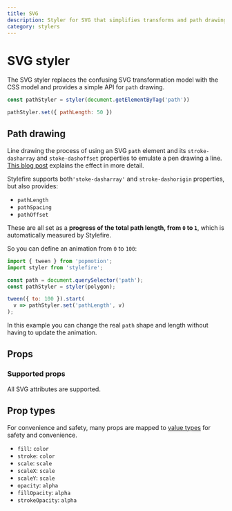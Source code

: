 ```yaml
---
title: SVG
description: Styler for SVG that simplifies transforms and path drawing.
category: stylers
---
```


# SVG styler

The SVG styler replaces the confusing SVG transformation model with the CSS model and provides a simple API for `path` drawing.

```javascript
const pathStyler = styler(document.getElementByTag('path'))

pathStyler.set({ pathLength: 50 })
```

## Path drawing

Line drawing the process of using an SVG `path` element and its `stroke-dasharray` and `stoke-dashoffset` properties to emulate a pen drawing a line. [This blog post](https://css-tricks.com/svg-line-animation-works/) explains the effect in more detail.

Stylefire supports both`'stoke-dasharray'` and `stroke-dashorigin` properties, but also provides:

* `pathLength`
* `pathSpacing`
* `pathOffset`

These are all set as a **progress of the total path length, from `0` to `1`**, which is automatically measured by Stylefire.

So you can define an animation from `0` to `100`:

```javascript
import { tween } from 'popmotion';
import styler from 'stylefire';

const path = document.querySelector('path');
const pathStyler = styler(polygon);

tween({ to: 100 }).start(
  v => pathStyler.set('pathLength', v)
);
```

In this example you can change the real `path` shape and length without having to update the animation.

## Props

### Supported props

All SVG attributes are supported.

## Prop types

For convenience and safety, many props are mapped to [value types](/api/value-types) for safety and convenience.

* `fill`: `color`
* `stroke`: `color`
* `scale`: `scale`
* `scaleX`: `scale`
* `scaleY`: `scale`
* `opacity`: `alpha`
* `fillOpacity`: `alpha`
* `strokeOpacity`: `alpha`
